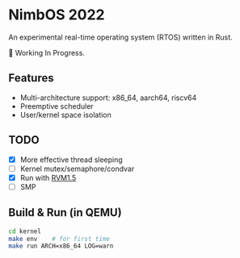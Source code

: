 # NimbOS 2022

An experimental real-time operating system (RTOS) written in Rust.

🚧 Working In Progress.

## Features

* Multi-architecture support: x86_64, aarch64, riscv64
* Preemptive scheduler
* User/kernel space isolation

## TODO

* [x] More effective thread sleeping
* [ ] Kernel mutex/semaphore/condvar
* [x] Run with [RVM1.5](https://github.com/rvm-rtos/RVM1.5)
* [ ] SMP

## Build & Run (in QEMU)

```sh
cd kernel
make env    # for first time
make run ARCH=x86_64 LOG=warn
```
